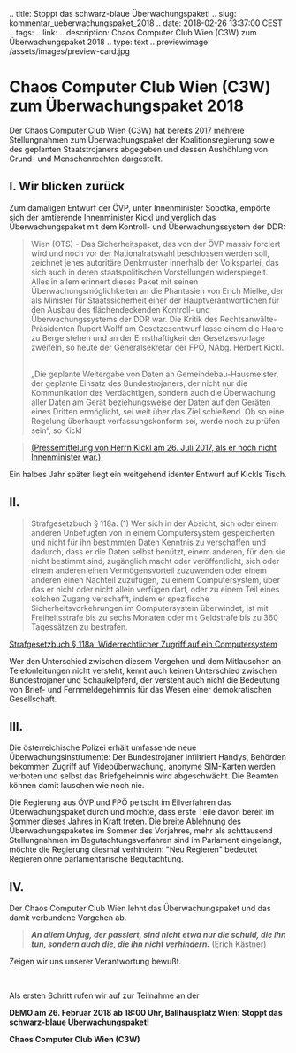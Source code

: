 .. title: Stoppt das schwarz-blaue Überwachungspaket!
.. slug: kommentar_ueberwachungspaket_2018
.. date: 2018-02-26 13:37:00 CEST
.. tags:
.. link:
.. description: Chaos Computer Club Wien (C3W) zum Überwachungspaket 2018
.. type: text
.. previewimage: /assets/images/preview-card.jpg

# Chaos Computer Club Wien (C3W) zum Überwachungspaket 2018

Der Chaos Computer Club Wien (C3W) hat bereits 2017 mehrere Stellungnahmen zum Überwachungspaket der Koalitionsregierung sowie des geplanten Staatstrojaners 
abgegeben und dessen Aushöhlung von Grund- und Menschenrechten dargestellt.

## I. Wir blicken zurück

Zum damaligen Entwurf der ÖVP, unter Innenminister Sobotka, empörte sich der 
amtierende Innenminister Kickl und verglich das Überwachungspaket mit dem 
Kontroll- und Überwachungssystem der DDR:

<!-- TEASER_END -->

> Wien (OTS) - Das Sicherheitspaket, das von der ÖVP massiv forciert wird und noch vor der Nationalratswahl beschlossen werden soll, zeichnet jenes autoritäre Denkmuster innerhalb der Volkspartei, das sich auch in deren staatspolitischen Vorstellungen widerspiegelt. Alles in allem erinnert dieses Paket mit seinen Überwachungsmöglichkeiten an die Phantasien von Erich Mielke, der als Minister für Staatssicherheit einer der Hauptverantwortlichen für den Ausbau des flächendeckenden Kontroll- und Überwachungssystems der DDR war. Die Kritik des Rechtsanwälte-Präsidenten Rupert Wolff am Gesetzesentwurf lasse einem die Haare zu Berge stehen und an der Ernsthaftigkeit der Gesetzesvorlage zweifeln, so heute der Generalsekretär der FPÖ, NAbg. Herbert Kickl.
> 
> <br/>
> „Die geplante Weitergabe von Daten an Gemeindebau-Hausmeister, der geplante Einsatz des Bundestrojaners, der nicht nur die Kommunikation des Verdächtigen, sondern auch die Überwachung aller Daten am Gerät beziehungsweise der Daten auf den Geräten eines Dritten ermöglicht, sei weit über das Ziel schießend. Ob so eine Regelung überhaupt verfassungskonform sei, werde noch zu prüfen sein“, so Kickl

> [(Pressemittelung von Herrn Kickl am 26. Juli 2017, als er noch nicht Innenminister war.)][1]


Ein halbes Jahr später liegt ein weitgehend identer Entwurf auf Kickls Tisch.

## II. 

> Strafgesetzbuch § 118a. (1) Wer sich in der Absicht, sich oder einem anderen Unbefugten von in einem Computersystem gespeicherten und nicht für ihn bestimmten Daten Kenntnis zu verschaffen und dadurch, dass er die Daten selbst benützt, einem anderen, für den sie nicht bestimmt sind, zugänglich macht oder veröffentlicht, sich oder einem anderen einen Vermögensvorteil zuzuwenden oder einem anderen einen Nachteil zuzufügen, zu einem Computersystem, über das er nicht oder nicht allein verfügen darf, oder zu einem Teil eines solchen Zugang verschafft, indem er spezifische Sicherheitsvorkehrungen im Computersystem überwindet, ist mit Freiheitsstrafe bis zu sechs Monaten oder mit Geldstrafe bis zu 360 Tagessätzen zu bestrafen.

[Strafgesetzbuch § 118a: Widerrechtlicher Zugriff auf ein Computersystem][2]

Wer den Unterschied zwischen diesem Vergehen und dem Mitlauschen an 
Telefonleitungen nicht versteht, kennt auch keinen Unterschied zwischen 
Bundestrojaner und Schaukelpferd, der versteht auch nicht die Bedeutung 
von Brief- und Fernmeldegehimnis für das Wesen einer demokratischen Gesellschaft.

## III.

Die österreichische Polizei erhält umfassende neue Überwachungsinstrumente: 
Der Bundestrojaner infiltriert Handys, Behörden bekommen Zugriff auf Videoüberwachung, 
anonyme SIM-Karten werden verboten und selbst das Briefgeheimnis wird abgeschwächt. 
Die Beamten können damit lauschen wie noch nie. 

Die Regierung aus ÖVP und FPÖ peitscht im Eilverfahren das Überwachungspaket 
durch und möchte, dass erste Teile davon bereit im Sommer dieses Jahres in 
Kraft treten. Die breite Ablehnung des Überwachungspaketes im Sommer des 
Vorjahres, mehr als achttausend Stellungnahmen im Begutachtungsverfahren 
sind im Parlament eingelangt, möchte die Regierung diesmal verhindern: 
"Neu Regieren" bedeutet Regieren ohne parlamentarische Begutachtung.

## IV.

Der Chaos Computer Club Wien lehnt das Überwachungspaket und das damit 
verbundene Vorgehen ab.

> _**An allem Unfug, der passiert, sind nicht etwa nur die schuld, die ihn 
> tun, sondern auch die, die ihn nicht verhindern.**_
> (Erich Kästner)

Zeigen wir uns unserer Verantwortung bewußt. 

<br/>

Als ersten Schritt rufen wir auf zur Teilnahme an der 

**DEMO am 26. Februar 2018 ab 18:00 Uhr, Ballhausplatz Wien: 
Stoppt das schwarz-blaue Überwachungspaket!**


**Chaos Computer Club Wien (C3W)**


[1]: https://www.ots.at/presseaussendung/OTS_20170726_OTS0044/kickl-sicherheitspaket-der-oevp-ist-gefaehrliche-drohung-und-wird-von-der-fpoe-abgelehnt
[2]: https://www.ris.bka.gv.at/Dokument.wxe?ResultFunctionToken=414b9c4f-889d-4255-8c63-3cc267388c68&Abfrage=Gesamtabfrage&SearchInAsylGH=&SearchInAvn=&SearchInAvsv=&SearchInBegut=&SearchInBgblAlt=&SearchInBgblAuth=&SearchInBgblPdf=&SearchInBks=&SearchInBundesnormen=&SearchInDok=&SearchInDsk=&SearchInErlaesse=&SearchInGbk=&SearchInGemeinderecht=&SearchInJustiz=&SearchInBvwg=&SearchInLvwg=&SearchInLgbl=&SearchInLgblNO=&SearchInLgblAuth=&SearchInLandesnormen=&SearchInNormenliste=&SearchInPruefGewO=&SearchInPvak=&SearchInRegV=&SearchInSpg=&SearchInUbas=&SearchInUmse=&SearchInUvs=&SearchInVerg=&SearchInVfgh=&SearchInVwgh=&ImRisSeitVonDatum=&ImRisSeitBisDatum=&ImRisSeit=Undefined&ResultPageSize=100&Suchworte=118a+stgb&Dokumentnummer=NOR40093646
